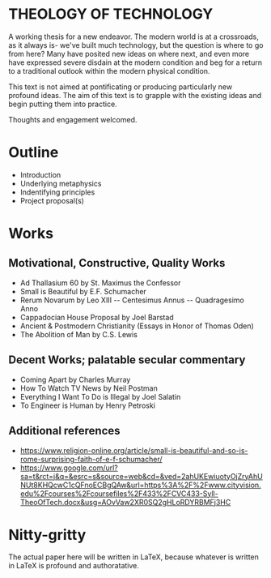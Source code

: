 # THEOLOGY OF TECHNOLOGY
A working thesis for a new endeavor. The modern world is at a crossroads, as it always is- we've built much technology, but the question is where to go from here? Many have posited new ideas on where next, and even more have expressed severe disdain at the modern condition and beg for a return to a traditional outlook within the modern physical condition.

This text is not aimed at pontificating or producing particularly new profound ideas. The aim of this text is to grapple with the existing ideas and begin putting them into practice.

Thoughts and engagement welcomed.

# Outline
- Introduction
- Underlying metaphysics
- Indentifying principles
- Project proposal(s)

# Works

## Motivational, Constructive, Quality Works
- Ad Thallasium 60 by St. Maximus the Confessor
- Small is Beautiful by E.F. Schumacher
- Rerum Novarum by Leo XIII
-- Centesimus Annus
-- Quadragesimo Anno
- Cappadocian House Proposal by Joel Barstad
- Ancient & Postmodern Christianity (Essays in Honor of Thomas Oden)
- The Abolition of Man by C.S. Lewis

## Decent Works; palatable secular commentary
- Coming Apart by Charles Murray
- How To Watch TV News by Neil Postman
- Everything I Want To Do is Illegal by Joel Salatin
- To Engineer is Human by Henry Petroski

## Additional references

- https://www.religion-online.org/article/small-is-beautiful-and-so-is-rome-surprising-faith-of-e-f-schumacher/
- https://www.google.com/url?sa=t&rct=j&q=&esrc=s&source=web&cd=&ved=2ahUKEwiuotyOjZryAhUNUt8KHQcwC1cQFnoECBgQAw&url=https%3A%2F%2Fwww.cityvision.edu%2Fcourses%2Fcoursefiles%2F433%2FCVC433-Syll-TheoOfTech.docx&usg=AOvVaw2XR0SQ2gHLoRDYRBMFj3HC

# Nitty-gritty
The actual paper here will be written in LaTeX, because whatever is written in LaTeX is profound and authoratative.
